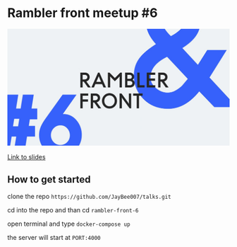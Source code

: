 # Rambler front meetup #6

![Rambler front image](https://github.com/JayBee007/talks/raw/master/rambler-front-6/src/rambler-front.png)

[Link to slides](graphql.pdf)

## How to get started

clone the repo `https://github.com/JayBee007/talks.git`

cd into the repo and than cd `rambler-front-6`

open terminal and type `docker-compose up`

the server will start at `PORT:4000`

